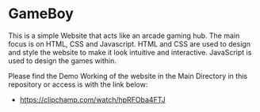 # GameBoy
This is a simple Website that acts like an arcade gaming hub. The main focus is on HTML, CSS and Javascript. HTML and CSS are used to design and style the website to make it look intuitive and interactive. JavaScript is used to design the games within.

Please find the Demo Working of the website in the Main Directory in this repository or access is with the link below:
* https://clipchamp.com/watch/hpRFOba4FTJ
